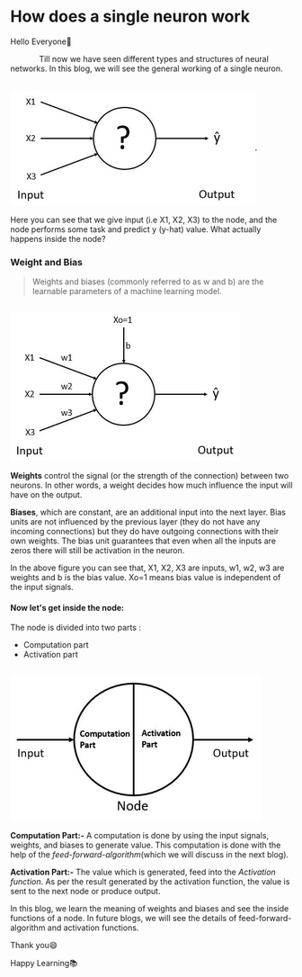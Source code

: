 # How does a single neuron work
Hello Everyone:wave: 

&nbsp;&nbsp;&nbsp;&nbsp;&nbsp;&nbsp;&nbsp;&nbsp;&nbsp;&nbsp;&nbsp;&nbsp; Till now we have seen different types and structures of neural networks. In this blog, we will see the general working of a single neuron.

&nbsp;&nbsp;&nbsp;&nbsp;&nbsp;&nbsp;&nbsp;&nbsp;&nbsp;&nbsp;&nbsp;&nbsp;&nbsp;&nbsp;&nbsp;&nbsp;&nbsp;&nbsp;&nbsp;&nbsp;&nbsp;&nbsp;&nbsp;&nbsp;&nbsp;&nbsp;&nbsp;&nbsp;&nbsp;&nbsp;&nbsp;&nbsp;&nbsp;&nbsp;&nbsp;&nbsp;&nbsp;&nbsp;&nbsp;&nbsp;&nbsp;&nbsp;&nbsp;&nbsp;&nbsp;&nbsp;&nbsp;&nbsp; ![Node-1](Image/Node-1.JPG)

Here you can see that we give input (i.e X1, X2, X3) to the node, and the node performs some task and predict y (y-hat) value. What actually happens inside the node?

### Weight and Bias

> Weights and biases (commonly referred to as w and b) are the learnable parameters of a machine learning model.

&nbsp;&nbsp;&nbsp;&nbsp;&nbsp;&nbsp;&nbsp;&nbsp;&nbsp;&nbsp;&nbsp;&nbsp;&nbsp;&nbsp;&nbsp;&nbsp;&nbsp;&nbsp;&nbsp;&nbsp;&nbsp;&nbsp;&nbsp;&nbsp;&nbsp;&nbsp;&nbsp;&nbsp;&nbsp;&nbsp;&nbsp;&nbsp;&nbsp;&nbsp;&nbsp;&nbsp;&nbsp;&nbsp;&nbsp;&nbsp;&nbsp;&nbsp;&nbsp;&nbsp;&nbsp;&nbsp;&nbsp;&nbsp; ![Node-2](Image/Node-2.JPG)

**Weights** control the signal (or the strength of the connection) between two neurons.  In other words, a weight decides how much influence the input will have on the output.

**Biases**, which are constant, are an additional input into the next layer.  Bias units are not influenced by the previous layer (they do not have any incoming connections) but they do have outgoing connections with their own weights.  The bias unit guarantees that even when all the inputs are zeros there will still be activation in the neuron.

In the above figure you can see that, X1, X2, X3 are inputs, w1, w2, w3 are weights and b is the bias value. Xo=1 means bias value is independent of the input signals.

#### Now let's get inside the node:

The node is divided into two parts :
* Computation part
* Activation part

&nbsp;&nbsp;&nbsp;&nbsp;&nbsp;&nbsp;&nbsp;&nbsp;&nbsp;&nbsp;&nbsp;&nbsp;&nbsp;&nbsp;&nbsp;&nbsp;&nbsp;&nbsp;&nbsp;&nbsp;&nbsp;&nbsp;&nbsp;&nbsp;&nbsp;&nbsp;&nbsp;&nbsp;&nbsp;&nbsp; ![Node-3](Image/Node-3.JPG)

**Computation Part:-** A computation is done by using the input signals, weights, and biases to generate value. This computation is done with the help of the *feed-forward-algorithm*(which we will discuss in the next blog).

**Activation Part:-** The value which is generated, feed into the *Activation function*. As per the result generated by the activation function, the value is sent to the next node or produce output.


In this blog, we learn the meaning of weights and biases and see the inside functions of a node. In future blogs, we will see the details of feed-forward-algorithm and activation functions.

Thank you:smile:

Happy Learning:books:







